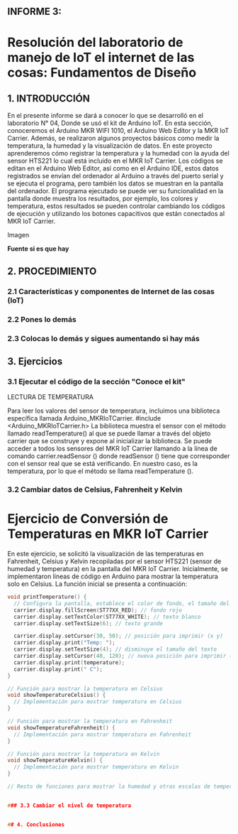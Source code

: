 ## INFORME 3: 

# Resolución del laboratorio de manejo de IoT el internet de las cosas: Fundamentos de Diseño

## 1. INTRODUCCIÓN
 En el presente informe se dará a conocer lo que se desarrolló en el laboratorio N° 04, Donde se usó el kit de Arduino IoT. En esta sección, conoceremos el Arduino MKR WIFI 1010, el Arduino Web Editor y la MKR IoT Carrier. Además, se realizaron algunos proyectos básicos como medir la temperatura, la humedad y la visualización de datos. En este proyecto aprenderemos cómo registrar la temperatura y la humedad con la ayuda del sensor HTS221 lo cual está incluido en el MKR IoT Carrier. Los códigos se editan en el Arduino Web Editor, así como en el Arduino IDE, estos datos registrados se envían del ordenador al Arduino a través del puerto serial y se ejecuta el programa, pero también los datos se muestran en la pantalla del ordenador. El programa ejecutado se puede ver su funcionalidad en la pantalla donde muestra los resultados, por ejemplo, los colores y temperatura, estos resultados se pueden controlar cambiando los códigos de ejecución y utilizando los botones capacitivos que están conectados al MKR IoT Carrier.

Imagen
 
**Fuente si es que hay**

## 2. PROCEDIMIENTO
### 2.1 Características y componentes de Internet de las cosas (IoT)
### 2.2 Pones lo demás
### 2.3 Colocas lo demás y sigues aumentando si hay más

## 3. Ejercicios
### 3.1 Ejecutar el código de la sección "Conoce el kit"
LECTURA DE TEMPERATURA

Para leer los valores del sensor de temperatura, incluimos una biblioteca específica llamada Arduino_MKRIoTCarrier.
#include <Arduino_MKRIoTCarrier.h>
La biblioteca muestra el sensor con el método llamado readTemperature() al que se puede llamar a través del objeto carrier que se construye y expone al inicializar la biblioteca.
Se puede acceder a todos los sensores del MKR IoT Carrier llamando a la línea de comando carrier.readSensor () donde readSensor () tiene que corresponder con el sensor real que se está verificando. En nuestro caso, es la temperatura, por lo que el método se llama readTemperature ().

### 3.2 Cambiar datos de Celsius, Fahrenheit y Kelvin

# Ejercicio de Conversión de Temperaturas en MKR IoT Carrier

En este ejercicio, se solicitó la visualización de las temperaturas en Fahrenheit, Celsius y Kelvin recopiladas por el sensor HTS221 (sensor de humedad y temperatura) en la pantalla del MKR IoT Carrier. Inicialmente, se implementaron líneas de código en Arduino para mostrar la temperatura solo en Celsius. La función inicial se presenta a continuación:

```cpp
void printTemperature() {
  // Configura la pantalla, establece el color de fondo, el tamaño del texto y el color del texto
  carrier.display.fillScreen(ST77XX_RED); // fondo rojo
  carrier.display.setTextColor(ST77XX_WHITE); // texto blanco
  carrier.display.setTextSize(6); // texto grande

  carrier.display.setCursor(30, 50); // posición para imprimir (x y)
  carrier.display.print("Temp: ");
  carrier.display.setTextSize(4); // disminuye el tamaño del texto
  carrier.display.setCursor(40, 120); // nueva posición para imprimir (x y)
  carrier.display.print(temperature);
  carrier.display.print(" C");
}

// Función para mostrar la temperatura en Celsius
void showTemperatureCelsius() {
  // Implementación para mostrar temperatura en Celsius
}

// Función para mostrar la temperatura en Fahrenheit
void showTemperatureFahrenheit() {
  // Implementación para mostrar temperatura en Fahrenheit
}

// Función para mostrar la temperatura en Kelvin
void showTemperatureKelvin() {
  // Implementación para mostrar temperatura en Kelvin
}

// Resto de funciones para mostrar la humedad y otras escalas de temperatura


### 3.3 Cambiar el nivel de temperatura


## 4. Conclusiones

